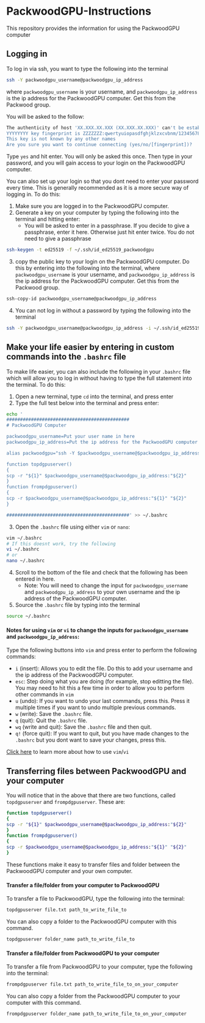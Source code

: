 # PackwoodGPU-Instructions

This repository provides the information for using the PackwoodGPU computer

## Logging in

To log in via ssh, you want to type the following into the terminal

```bash
ssh -Y packwoodgpu_username@packwoodgpu_ip_address
```

where ``packwoodgpu_username`` is your username, and ``packwoodgpu_ip_address`` is the ip address for the PackwoodGPU computer. Get this from the Packwood group. 

You will be asked to the follow: 
```bash
The authenticity of host 'XX.XXX.XX.XXX (XX.XXX.XX.XXX)' can't be established.
YYYYYYYY key fingerprint is ZZZZZZZ:qwertyuiopasdfghjklzxcvbnm/1234567890
This key is not known by any other names
Are you sure you want to continue connecting (yes/no/[fingerprint])? 
```

Type ``yes`` and hit enter. You will only be asked this once. Then type in your password, and you will gain access to your login on the PackwoodGPU computer. 

You can also set up your login so that you dont need to enter your password every time. This is generally recommended as it is a more secure way of logging in. To do this:

1. Make sure you are logged in to the PackwoodGPU computer. 
2. Generate a key on your computer by typing the following into the terminal and hitting enter:
    * You will be asked to enter in a passphrase. If you decide to give a passphrase, enter it here. Otherwise just hit enter twice. You do not need to give a passphrase
```bash
ssh-keygen -t ed25519 -f ~/.ssh/id_ed25519_packwoodgpu
```
3. copy the public key to your login on the PackwoodGPU computer. Do this by entering into the following into the terminal, where ``packwoodgpu_username`` is your username, and ``packwoodgpu_ip_address`` is the ip address for the PackwoodGPU computer. Get this from the Packwood group. 
```bash
ssh-copy-id packwoodgpu_username@packwoodgpu_ip_address
```
4. You can not log in without a password by typing the following into the terminal
```bash
ssh -Y packwoodgpu_username@packwoodgpu_ip_address -i ~/.ssh/id_ed25519_packwoodgpu
```

## Make your life easier by entering in custom commands into the ``.bashrc`` file

To make life easier, you can also include the following in your ``.bashrc`` file which will allow you to log in without having to type the full statement into the terminal. To do this:

1. Open a new terminal, type ``cd`` into the terminal, and press enter
2. Type the full test below into the terminal and press enter:
```bash
echo '
#############################################
# PackwoodGPU Computer

packwoodgpu_username=Put your user name in here
packwoodgpu_ip_address=Put the ip address for the PackwoodGPU computer here

alias packwoodgpu="ssh -Y $packwoodgpu_username@$packwoodgpu_ip_address -i ~/.ssh/id_ed25519_packwoodgpu"

function topdgpuserver()
{
scp -r "${1}" $packwoodgpu_username@$packwoodgpu_ip_address:"${2}"
}
function frompdgpuserver()
{
scp -r $packwoodgpu_username@$packwoodgpu_ip_address:"${1}" "${2}"
}

#############################################' >> ~/.bashrc
```
3. Open the ``.bashrc`` file using either ``vim`` or ``nano``:
```bash
vim ~/.bashrc
# If this doesnt work, try the following
vi ~/.bashrc
# or
nano ~/.bashrc
```

4. Scroll to the bottom of the file and check that the following has been entered in here.
    * Note: You will need to change the input for ``packwoodgpu_username`` and ``packwoodgpu_ip_address`` to your own username and the ip address of the PackwoodGPU computer.
5. Source the ``.bashrc`` file by typing into the terminal
```bash
source ~/.bashrc
```

#### Notes for using ``vim`` or ``vi`` to change the inputs for ``packwoodgpu_username`` and ``packwoodgpu_ip_address``:

Type the following buttons into ``vim`` and press enter to perform the following commands:

* `i` (insert): Allows you to edit the file. Do this to add your username and the ip address of the PackwoodGPU computer.
* `esc`: Step doing what you are doing (for example, stop editting the file). You may need to hit this a few time in order to allow you to perform other commands in ``vim``
* `u` (undo): If you want to undo your last commands, press this. Press it multiple times if you want to undo multiple previous commands. 
* `w` (write): Save the ``.bashrc`` file.
* `q` (quit): Quit the ``.bashrc`` file.
* `wq` (write and quit): Save the ``.bashrc`` file and then quit.
* `q!` (force quit): If you want to quit, but you have made changes to the ``.bashrc`` but you dont want to save your changes, press this. 

[Click here](https://opensource.com/article/19/3/getting-started-vim) to learn more about how to use ``vim``/``vi``

## Transferring files between PackwoodGPU and your computer

You will notice that in the above that there are two functions, called ``topdgpuserver`` and ``frompdgpuserver``. These are:

```bash
function topdgpuserver()
{
scp -r "${1}" $packwoodgpu_username@$packwoodgpu_ip_address:"${2}"
}
function frompdgpuserver()
{
scp -r $packwoodgpu_username@$packwoodgpu_ip_address:"${1}" "${2}"
}
```

These functions make it easy to transfer files and folder between the PackwoodGPU computer and your own computer. 

#### Transfer a file/folder from your computer to PackwoodGPU

To transfer a file to PackwoodGPU, type the following into the terminal:

```bash
topdgpuserver file.txt path_to_write_file_to
```

You can also copy a folder to the PackwoodGPU computer with this command.

```bash
topdgpuserver folder_name path_to_write_file_to
```

#### Transfer a file/folder from PackwoodGPU to your computer

To transfer a file from PackwoodGPU to your computer, type the following into the terminal:

```bash
frompdgpuserver file.txt path_to_write_file_to_on_your_computer
```

You can also copy a folder from the PackwoodGPU computer to your computer with this command.

```bash
frompdgpuserver folder_name path_to_write_file_to_on_your_computer
```

